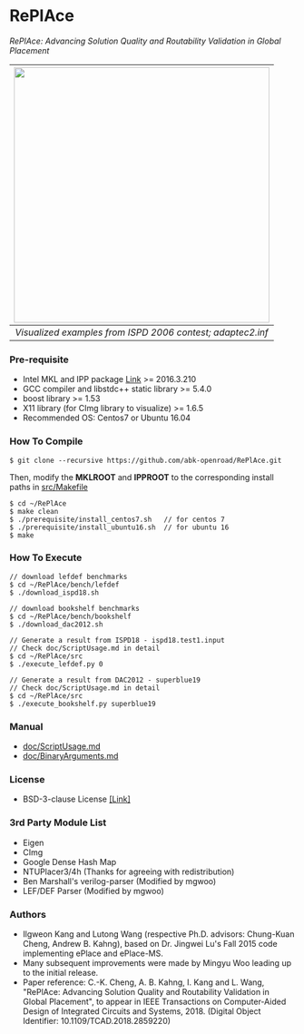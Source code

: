 # RePlAce
*RePlAce: Advancing Solution Quality and Routability Validation in Global Placement* 

| <img src="/doc/image/adaptec2.inf.gif" width=450px> | 
|:--:| 
| *Visualized examples from ISPD 2006 contest; adaptec2.inf* |

### Pre-requisite
* Intel MKL and IPP package [Link](https://software.intel.com/en-us/articles/free-ipsxe-tools-and-libraries) >= 2016.3.210
* GCC compiler and libstdc++ static library >= 5.4.0
* boost library >= 1.53
* X11 library (for CImg library to visualize) >= 1.6.5
* Recommended OS: Centos7 or Ubuntu 16.04

### How To Compile
    $ git clone --recursive https://github.com/abk-openroad/RePlAce.git
    
Then, modify the __MKLROOT__ and __IPPROOT__ to the corresponding install paths in [src/Makefile](src/Makefile)

    $ cd ~/RePlAce
    $ make clean
    $ ./prerequisite/install_centos7.sh   // for centos 7
    $ ./prerequisite/install_ubuntu16.sh  // for ubuntu 16
    $ make 
    
### How To Execute
    // download lefdef benchmarks
    $ cd ~/RePlAce/bench/lefdef
    $ ./download_ispd18.sh
    
    // download bookshelf benchmarks
    $ cd ~/RePlAce/bench/bookshelf
    $ ./download_dac2012.sh
    
    // Generate a result from ISPD18 - ispd18.test1.input
    // Check doc/ScriptUsage.md in detail
    $ cd ~/RePlAce/src
    $ ./execute_lefdef.py 0 
    
    // Generate a result from DAC2012 - superblue19
    // Check doc/ScriptUsage.md in detail
    $ cd ~/RePlAce/src
    $ ./execute_bookshelf.py superblue19

### Manual
* [doc/ScriptUsage.md](doc/ScriptUsage.md)
* [doc/BinaryArguments.md](doc/BinaryArguments.md)
    
### License
* BSD-3-clause License [[Link]](LICENSE)

### 3rd Party Module List
* Eigen
* CImg
* Google Dense Hash Map
* NTUPlacer3/4h (Thanks for agreeing with redistribution)
* Ben Marshall's verilog-parser (Modified by mgwoo)
* LEF/DEF Parser (Modified by mgwoo)


### Authors
- Ilgweon Kang and Lutong Wang (respective Ph.D. advisors: Chung-Kuan Cheng, Andrew B. Kahng), based on Dr. Jingwei Lu's Fall 2015 code implementing ePlace and ePlace-MS.
- Many subsequent improvements were made by Mingyu Woo leading up to the initial release.
- Paper reference: C.-K. Cheng, A. B. Kahng, I. Kang and L. Wang, "RePlAce: Advancing Solution Quality and Routability Validation in Global Placement", to appear in IEEE Transactions on Computer-Aided Design of Integrated Circuits and Systems, 2018.  (Digital Object Identifier: 10.1109/TCAD.2018.2859220)

